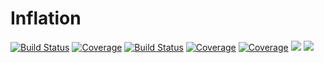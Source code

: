 # Inflation

[![Build Status](https://github.com/dominic-smith/Inflation.jl/badges/master/pipeline.svg)](https://github.com/dominic-smith/Inflation.jl/pipelines)
[![Coverage](https://github.com/dominic-smith/Inflation.jl/badges/master/coverage.svg)](https://github.com/dominic-smith/Inflation.jl/commits/master)
[![Build Status](https://travis-ci.com/dominic-smith/Inflation.jl.svg?branch=master)](https://travis-ci.com/dominic-smith/Inflation.jl)
[![Coverage](https://codecov.io/gh/dominic-smith/Inflation.jl/branch/master/graph/badge.svg)](https://codecov.io/gh/dominic-smith/Inflation.jl)
[![Coverage](https://coveralls.io/repos/github/dominic-smith/Inflation.jl/badge.svg?branch=master)](https://coveralls.io/github/dominic-smith/Inflation.jl?branch=master)
[![](https://img.shields.io/badge/docs-stable-blue.svg)](https://dominic-smith.github.io/Inflation.jl/stable)
[![](https://img.shields.io/badge/docs-dev-blue.svg)](https://dominic-smith.github.io/Inflation.jl/dev)
